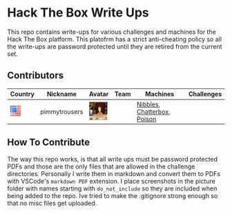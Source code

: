 # Hack The Box Write Ups
This repo contains write-ups for various challenges and machines for the Hack The Box platform. This platofrm has a strict anti-cheating policy so all the write-ups are password protected until they are retired from the current set. 

## Contributors

   | Country | Nickname | Avatar | Team | Machines | Challenges |
|---------|----------|--------|------|----------|------------|
|<img src="./pictures/america.png" height="24" width="24">|pimmytrousers|<img src="./pictures/Slideshow_avatar.jpg" height="42" width="42">|      |[Nibbles](./machines/Chatterbox/chatterbox.pdf), [Chatterbox](./machines/Nibbles/nibbles.pdf), [Poison](/machines/Poison/poison.pdf) |            |


## How To Contribute 
The way this repo works, is that all write ups must be password protected PDFs and those are the only files that are allowed in the challenge directories. Personally I write them in markdown and convert them to PDFs with VSCode's `markdown PDF` extension. I place screenshots in the picture folder with names starting with `do_not_include` so they are included when being added to the repo. Ive tried to make the .gitignore strong enough so that no misc files get uploaded. 